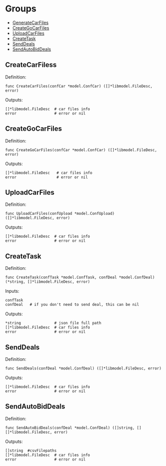 # Groups
* [GenerateCarFiles](#GenerateCarFiles)
* [CreateGoCarFiles](#CreateGoCarFiles)
* [UploadCarFiles](#UploadCarFiles)
* [CreateTask](#CreateTask)
* [SendDeals](#SendDeals)
* [SendAutoBidDeals](#SendAutoBidDeals)

## CreateCarFiless

Definition:
```shell
func CreateCarFiles(confCar *model.ConfCar) ([]*libmodel.FileDesc, error)
```

Outputs:
```shell
[]*libmodel.FileDesc  # car files info
error                 # error or nil
```

## CreateGoCarFiles

Definition:
```shell
func CreateGoCarFiles(confCar *model.ConfCar) ([]*libmodel.FileDesc, error)
```

Outputs:
```shell
[]*libmodel.FileDesc   # car files info
error                  # error or nil
```

## UploadCarFiles

Definition:
```shell
func UploadCarFiles(confUpload *model.ConfUpload) ([]*libmodel.FileDesc, error)
```

Outputs:
```shell
[]*libmodel.FileDesc  # car files info
error                 # error or nil
```

## CreateTask

Definition:
```shell
func CreateTask(confTask *model.ConfTask, confDeal *model.ConfDeal) (*string, []*libmodel.FileDesc, error)
```

Inputs:
```shell
confTask
confDeal   # if you don't need to send deal, this can be nil
```

Outputs:
```shell
*string               # json file full path
[]*libmodel.FileDesc  # car files info
error                 # error or nil
```

## SendDeals

Definition:
```shell
func SendDeals(confDeal *model.ConfDeal) ([]*libmodel.FileDesc, error)
```

Outputs:
```shell
[]*libmodel.FileDesc  # car files info
error                 # error or nil
```

## SendAutoBidDeals

Definition:
```shell
func SendAutoBidDeals(confDeal *model.ConfDeal) ([]string, [][]*libmodel.FileDesc, error)
```

Outputs:
```shell
[]string  #csvFilepaths
[]*libmodel.FileDesc  # car files info
error                 # error or nil
```

